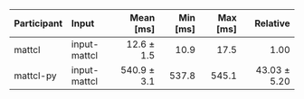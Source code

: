| Participant | Input | Mean [ms] | Min [ms] | Max [ms] | Relative |
|:---|:---|---:|---:|---:|---:|
| mattcl | input-mattcl | 12.6 ± 1.5 | 10.9 | 17.5 | 1.00 |
| mattcl-py | input-mattcl | 540.9 ± 3.1 | 537.8 | 545.1 | 43.03 ± 5.20 |
